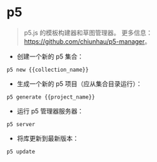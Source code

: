 # p5

> p5.js 的模板构建器和草图管理器。
> 更多信息：<https://github.com/chiunhau/p5-manager>。

- 创建一个新的 p5 集合：

`p5 new {{collection_name}}`

- 生成一个新的 p5 项目（应从集合目录运行）：

`p5 generate {{project_name}}`

- 运行 p5 管理器服务器：

`p5 server`

- 将库更新到最新版本：

`p5 update`